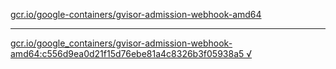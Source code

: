 [gcr.io/google-containers/gvisor-admission-webhook-amd64](https://hub.docker.com/r/sqeven/gvisor-admission-webhook-amd64/tags/) 

----
[gcr.io/google_containers/gvisor-admission-webhook-amd64:c556d9ea0d21f15d76ebe81a4c8326b3f05938a5 √](https://hub.docker.com/r/sqeven/gvisor-admission-webhook-amd64/tags/)

